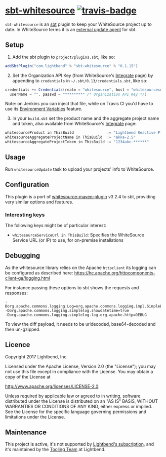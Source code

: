 # [sbt-whitesource][] [![travis-badge][]][travis]

[sbt-whitesource]: https://github.com/lightbend/sbt-whitesource
[travis]:       https://travis-ci.org/lightbend/sbt-whitesource
[travis-badge]: https://travis-ci.org/lightbend/sbt-whitesource.svg?branch=master

`sbt-whitesource` is an [sbt][] plugin to keep your WhiteSource project up to date. In WhiteSource terms it is
an [external update agent][whitesource/agents] for sbt.

[sbt]: http://www.scala-sbt.org/
[whitesource/agents]: https://github.com/whitesource/agents

## Setup

1. Add the sbt plugin to `project/plugins.sbt`, like so:

```scala
addSbtPlugin("com.lightbend" % "sbt-whitesource" % "0.1.15")
```

[ws-Integrate]: https://saas.whitesourcesoftware.com/Wss/WSS.html#!adminOrganization_integration

2. Set the Organization API Key (from WhiteSource's [Integrate][ws-Integrate] page) by appending to `credentials` in `~/.sbt/0.13/credentials.sbt`, like so:

```scala
credentials += Credentials(realm = "whitesource", host = "whitesourcesoftware.com",
  userName = "", passwd = "********" /* Organization API Key */)
```

Note: on Jenkins you can inject that file, while on Travis CI you'd have to use its [Environment Variables](https://docs.travis-ci.com/user/environment-variables/) feature.

3. In your `build.sbt` set the product name and the aggregate project name and token, also available from WhiteSource's [Integrate][ws-Integrate] page:

```scala
whitesourceProduct in ThisBuild               := "Lightbend Reactive Platform"
whitesourceAggregateProjectName in ThisBuild  := "akka-2.5"
whitesourceAggregateProjectToken in ThisBuild := "1234abc-******"
```

## Usage

Run `whitesourceUpdate` task to upload your projects' info to WhiteSource.

## Configuration

This plugin is a port of [whitesource-maven-plugin][] v3.2.4 to sbt, providing very similar options and features.

[whitesource-maven-plugin]: https://github.com/whitesource/maven-plugin

### Interesting keys

The following keys might be of particular interest:

* `whitesourceServiceUrl in ThisBuild`: Specifies the WhiteSource Service URL (or IP) to use, for on-premise installations

## Debugging

As the whitesource library relies on the Apache `httpclient` its logging can be configured as described here:
https://hc.apache.org/httpcomponents-client-ga/logging.html

For instance passing these options to sbt shows the requests and responses:

```
-Dorg.apache.commons.logging.Log=org.apache.commons.logging.impl.SimpleLog
-Dorg.apache.commons.logging.simplelog.showdatetime=true
-Dorg.apache.commons.logging.simplelog.log.org.apache.http=DEBUG
```

To view the diff payload, it needs to be urldecoded, base64-decoded and then un-gzipped.

## Licence

Copyright 2017 Lightbend, Inc.

Licensed under the Apache License, Version 2.0 (the "License");
you may not use this file except in compliance with the License.
You may obtain a copy of the License at

  http://www.apache.org/licenses/LICENSE-2.0

Unless required by applicable law or agreed to in writing, software
distributed under the License is distributed on an "AS IS" BASIS,
WITHOUT WARRANTIES OR CONDITIONS OF ANY KIND, either express or implied.
See the License for the specific language governing permissions and
limitations under the License.

## Maintenance

This project is active, it's not supported by [Lightbend's subscription](https://www.lightbend.com/subscription), and it's maintained by the [Tooling Team](https://github.com/orgs/lightbend/teams/tooling-team) at Lightbend.
